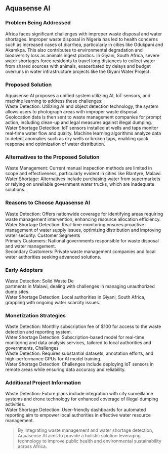## Aquasense AI <br>
### Problem Being Addressed<br>
Africa faces significant challenges with improper waste disposal and water shortages. Improper waste disposal in Nigeria has led to health concerns such as increased cases of diarrhea, particularly in cities like Odukpani and Akamkpa. This also contributes to environmental degradation and biodiversity loss as animals ingest plastics. In Giyani, South Africa, severe water shortages force residents to travel long distances to collect water from shared sources with animals, exacerbated by delays and budget overruns in water infrastructure projects like the Giyani Water Project.

### Proposed Solution <br>
Aquasense AI proposes a unified system utilizing AI, IoT sensors, and machine learning to address these challenges:
<br>
Waste Detection: Utilizing AI and object detection technology, the system allows users to photograph areas with improper waste disposal. Geolocation data is then sent to waste management companies for prompt action, including clean-up and legal measures against illegal dumping.
<br>
Water Shortage Detection: IoT sensors installed at wells and taps monitor real-time water flow and quality. Machine learning algorithms analyze data to detect anomalies such as dry wells or broken taps, enabling quick response and optimization of water distribution.
<br>
### Alternatives to the Proposed Solution <br>
Waste Management: Current manual inspection methods are limited in scope and effectiveness, particularly evident in cities like Blantyre, Malawi.
Water Shortage: Alternatives include purchasing water from supermarkets or relying on unreliable government water trucks, which are inadequate solutions.<br>
### Reasons to Choose Aquasense AI <br>
Waste Detection: Offers nationwide coverage for identifying areas requiring waste management intervention, enhancing resource allocation efficiency.
Water Shortage Detection: Real-time monitoring ensures proactive management of water supply issues, optimizing distribution and improving water security.
Customer Segments <br>
Primary Customers: National governments responsible for waste disposal and water management.<br>
Secondary Customers: Private waste management companies and local water authorities seeking advanced solutions.<br>
### Early Adopters <br>
Waste Detection: Solid Waste De<br>partments in Malawi, dealing with challenges in managing unauthorized dump sites.<br>
Water Shortage Detection: Local authorities in Giyani, South Africa, grappling with ongoing water scarcity issues.<br>
### Monetization Strategies <br>
Waste Detection: Monthly subscription fee of $100 for access to the waste detection and reporting system.<br>
Water Shortage Detection: Subscription-based model for real-time monitoring and data analysis services, tailored to local authorities and governments.
Challenges <br>
Waste Detection: Requires substantial datasets, annotation efforts, and high-performance GPUs for AI model training.<br>
Water Shortage Detection: Challenges include deploying IoT sensors in remote areas while ensuring data accuracy and reliability.<br>
### Additional Project Information <br>
Waste Detection: Future plans include integration with city surveillance systems and drone technology for enhanced coverage of illegal dumping activities.<br>
Water Shortage Detection: User-friendly dashboards for automated reporting aim to empower local authorities in effective water resource management.<br>

> By integrating waste management and water shortage detection, Aquasense AI aims to provide a holistic solution leveraging technology to improve public health and environmental sustainability across Africa.
